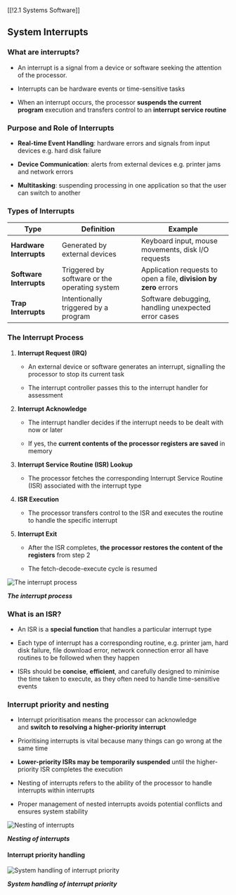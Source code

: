 [[!2.1 Systems Software]]

## System Interrupts

### What are interrupts?

- An interrupt is a signal from a device or software seeking the attention of the processor.
    
- Interrupts can be hardware events or time-sensitive tasks
    
- When an interrupt occurs, the processor **suspends the current program** execution and transfers control to an **interrupt service routine**
    

### Purpose and Role of Interrupts

- **Real-time Event Handling**: hardware errors and signals from input devices e.g. hard disk failure
    
- **Device Communication**: alerts from external devices e.g. printer jams and network errors
    
- **Multitasking**: suspending processing in one application so that the user can switch to another
    

### Types of Interrupts

|**Type**|**Definition**|**Example**|
|---|---|---|
|**Hardware Interrupts**|Generated by external devices|Keyboard input, mouse movements, disk I/O requests|
|**Software Interrupts**|Triggered by software or the operating system|Application requests to open a file, **division by zero** errors|
|**Trap Interrupts**|Intentionally triggered by a program|Software debugging, handling unexpected error cases|

### The Interrupt Process

1. **Interrupt Request (IRQ)**
    
    - An external device or software generates an interrupt, signalling the processor to stop its current task
        
    - The interrupt controller passes this to the interrupt handler for assessment
        
2. **Interrupt Acknowledge**
    
    - The interrupt handler decides if the interrupt needs to be dealt with now or later
        
    - If yes, the **current contents of the processor registers are saved** in memory
        
3. **Interrupt Service Routine (ISR) Lookup**
    
    - The processor fetches the corresponding Interrupt Service Routine (ISR) associated with the interrupt type
        
4. **ISR Execution**
    
    - The processor transfers control to the ISR and executes the routine to handle the specific interrupt
        
5. **Interrupt Exit**
    
    - After the ISR completes, **the processor restores the content of the registers** from step 2
        
    - The fetch-decode-execute cycle is resumed
        

![The interrupt process](https://cdn.savemyexams.com/cdn-cgi/image/f=auto,width=3840/https://cdn.savemyexams.com/uploads/2023/08/the-interrupt-process-alevel.png)

_**The interrupt process**_

### What is an ISR?

- An ISR is a **special function** that handles a particular interrupt type
    
- Each type of interrupt has a corresponding routine, e.g. printer jam, hard disk failure, file download error, network connection error all have routines to be followed when they happen
    
- ISRs should be **concise**, **efficient**, and carefully designed to minimise the time taken to execute, as they often need to handle time-sensitive events
    

### Interrupt priority and nesting

- Interrupt prioritisation means the processor can acknowledge and **switch to resolving a higher-priority interrupt**
    
- Prioritising interrupts is vital because many things can go wrong at the same time
    
- **Lower-priority ISRs may be temporarily suspended** until the higher-priority ISR completes the execution
    
- Nesting of interrupts refers to the ability of the processor to handle interrupts within interrupts
    
- Proper management of nested interrupts avoids potential conflicts and ensures system stability
    

![Nesting of interrupts](https://cdn.savemyexams.com/cdn-cgi/image/f=auto,width=3840/https://cdn.savemyexams.com/uploads/2023/09/interrupt-priority-and-nesting.png)

_**Nesting of interrupts**_

#### Interrupt priority handling

![System handling of interrupt priority](https://cdn.savemyexams.com/cdn-cgi/image/f=auto,width=3840/https://cdn.savemyexams.com/uploads/2023/08/system-interrupt-priority-alevel.png)

_**System handling of interrupt priority**_